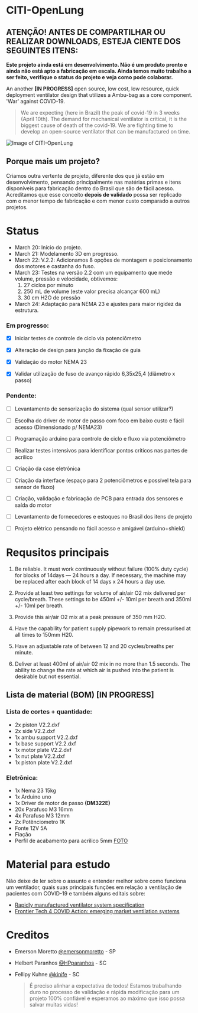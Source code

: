 # CITI-OpenLung
 
## ATENÇÃO! ANTES DE COMPARTILHAR OU REALIZAR DOWNLOADS, ESTEJA CIENTE DOS SEGUINTES ITENS:
 
**Este projeto ainda está em desenvolvimento. Não é um produto pronto e ainda não está apto a fabricação em escala. Ainda temos muito trabalho a ser feito, verifique o status do projeto e veja como pode colaborar.**
 
 
An another **[IN PROGRESS]** open source, low cost, low resource, quick deployment ventilator design that utilizes a Ambu-bag as a core component.  'War' against COVID-19.
 
>We are expecting (here in Brazil) the peak of covid-19 in 3 weeks (April 10th). The demand for mechanical ventilator is critical, it is the biggest cause of death of the covid-19. We are fighting time to develop an open-source ventilator that can be manufactured on time.
 
![Image of CITI-OpenLung](https://github.com/HPparanhos/CITI-OpenLung/blob/master/images/WhatsApp%20Image%202020-03-24%20at%2003.14.08.jpeg)
 
## Porque mais um projeto?
 
Criamos outra vertente de projeto, diferente dos que já estão em desenvolvimento, pensando principalmente nas matérias primas e itens disponíveis para fabricação dentro do Brasil que são de fácil acesso. Acreditamos que esse conceito **depois de validado** possa ser replicado com o menor tempo de fabricação e com menor custo comparado a outros projetos. 
 
# Status
 
- March 20: Início do projeto.
- March 21: Modelamento 3D em progresso.
- March 22: V.2.2: Adicionamos 8 opções de montagem e posicionamento dos motores e castanha do fuso.
- March 23: Testes na versão 2.2 com um equipamento que mede volume, pressão e velocidade, obtivemos:
  1. 27 ciclos por minuto
  2. 250 mL de volume (este valor precisa alcançar 600 mL)
  1. 30 cm H2O de pressão
- March 24: Adaptação para NEMA 23 e ajustes para maior rigidez da estrutura.
 
### Em progresso:
 
- [x] Iniciar testes de controle de ciclo via potenciômetro
- [x] Alteração de design para junção da fixação de guia
- [x] Validação do motor NEMA 23
- [x] Validar utilização de fuso de avanço rápido 6,35x25,4 (diâmetro x passo)
 
 
### Pendente:
- [ ] Levantamento de sensorização do sistema (qual sensor utilizar?)
- [ ] Escolha do driver de motor de passo com foco em baixo custo e fácil acesso (Dimensionado p/ NEMA23)
- [ ] Programação arduino para controle de ciclo e fluxo via potenciômetro
- [ ] Realizar testes intensivos para identificar pontos críticos nas partes de acrílico
- [ ] Criação da case eletrônica
- [ ] Criação da interface (espaço para 2 potenciômetros e possível tela para sensor de fluxo)
- [ ] Criação, validação e fabricação de PCB para entrada dos sensores e saída do motor
- [ ] Levantamento de fornecedores e estoques no Brasil dos itens de projeto
- [ ] Projeto elétrico pensando no fácil acesso e amigável (arduino+shield)
 
 
# Requsitos principais
 
1. Be reliable. It must work continuously without failure (100% duty cycle) for blocks of 14days — 24 hours a day. If necessary, the machine may be replaced after each block of 14 days x 24 hours a day use.
 
2. Provide at least two settings for volume of air/air O2 mix delivered per cycle/breath. These settings to be 450ml +/- 10ml per breath and 350ml +/- 10ml per breath.
 
3. Provide this air/air O2 mix at a peak pressure of 350 mm H2O.
 
4. Have the capability for patient supply pipework to remain pressurised at all times to 150mm H20.
 
5. Have an adjustable rate of between 12 and 20 cycles/breaths per minute.
 
6. Deliver at least 400ml of air/air 02 mix in no more than 1.5 seconds. The ability to change the rate at which air is pushed into the patient is desirable but not essential.
 
 
## Lista de material (BOM) [IN PROGRESS]
 
### Lista de cortes + quantidade:
 
- 2x piston V2.2.dxf  
- 2x side V2.2.dxf
- 1x ambu support V2.2.dxf  
- 1x base support V2.2.dxf  
- 1x motor plate V2.2.dxf 
- 1x nut plate V2.2.dxf 
- 1x piston plate V2.2.dxf  
 
### Eletrônica: 
 
- 1x Nema 23 15kg
- 1x Arduino uno
- 1x Driver de motor de passo **(DM322E)**
- 20x Parafuso M3 16mm
- 4x Parafuso M3 12mm 
- 2x Potênciometro 1K
- Fonte 12V 5A
- Fiação
- Perfil de acabamento para acrilico 5mm [FOTO](https://http2.mlstatic.com/borracha-u-c-8-metros-acabamento-gabinete-acrilico--D_NQ_NP_21608-MLB20213569630_122014-F.jpg)
 
# Material para estudo
 
Não deixe de ler sobre o assunto e entender melhor sobre como funciona um ventilador, quais suas principais funções em relação a ventilação de pacientes com COVID-19 e também alguns editais sobre:
 
- [Rapidly manufactured ventilator system specification](https://www.gov.uk/government/publications/coronavirus-covid-19-ventilator-supply-specification/rapidly-manufactured-ventilator-system-specification)
- [Frontier Tech 4 COVID Action: emerging market ventilation systems](https://medium.com/frontier-technology-livestreaming/frontier-tech-4-covid-action-emerging-market-ventilation-systems-9c818cb46189)
 
 
# Creditos
 
* Emerson Moretto [@emersonmoretto](https://github.com/emersonmoretto) - SP
* Helbert Paranhos [@HPparanhos](github.com/HPparanhos) - SC
* Fellipy Kuhne  [@kinife](https://github.com/kinife) - SC
 
   > É preciso alinhar a expectativa de todos! Estamos trabalhando duro no processo de validação e rápida modificação para um projeto 100% confiável e esperamos ao máximo que isso possa salvar muitas vidas!